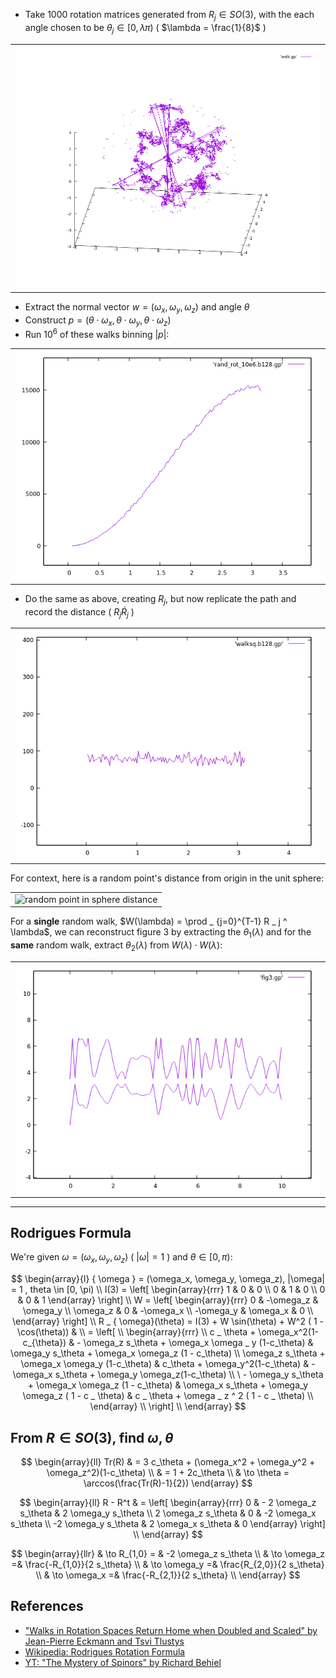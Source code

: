 
* Take 1000 rotation matrices generated from $R _ j \in SO(3)$, with the each angle chosen to be $\theta _ j \in [0, \lambda \pi)$ ( $\lambda = \frac{1}{8}$ )

| |
|---|
| ![3d walk](img/3dwalk.png) |

* Extract the normal vector $w = (\omega _x, \omega _y, \omega _z)$ and angle $\theta$
* Construct $p = ( \theta \cdot \omega _x, \theta \cdot \omega _y, \theta \cdot \omega _z )$
* Run $10^6$ of these walks binning $|p|$:

| |
|---|
| ![histogram of rotation matrices](img/fig2_1.png) |

* Do the same as above, creating $R _ j$, but now replicate the path and record the distance ( $R _ j \dot R _ j$ )

| |
|---|
| ![histograph of rotation matrix squared](img/fig2_2.png) |

For context, here is a random point's distance from origin in the unit sphere:

| |
|---|
| ![random point in sphere distance](img/r3bing.png) |


For a **single** random walk, $W(\lambda) = \prod _ {j=0}^{T-1} R _ j ^ \lambda$, we can reconstruct figure 3 by
extracting the $\theta _ 1 (\lambda)$ and for the **same** random walk, extract $\theta _ 2 (\lambda)$ from $W(\lambda) \cdot W(\lambda)$:

| |
|---|
| ![theta single and double](img/fig3.png) |



---


Rodrigues Formula
---

We're given $\omega = (\omega_x, \omega_y, \omega_z)$ ( $|\omega| = 1$ ) and $\theta \in [0, \pi)$:

$$
\begin{array}{l}
{ \omega } = (\omega_x, \omega_y, \omega_z),  |\omega| = 1 , theta \in [0, \pi) \\
I(3) = \left[ 
\begin{array}{rrr}
 1 & 0 & 0 \\
 0 & 1 & 0 \\
 0 & 0 & 1 
\end{array}
 \right] \\
W = \left[  \begin{array}{rrr}  0 & -\omega_z & \omega_y \\
 \omega_z &  0 &  -\omega_x \\
 -\omega_y & \omega_x & 0 \\
\end{array}
 \right] \\
R _ { \omega}(\theta)  = I(3) + W \sin(\theta) + W^2 ( 1 - \cos(\theta)) & \\
= \left[ \\
\begin{array}{rrr} \\
c _ \theta + \omega_x^2(1-c_{\theta}) &  - \omega_z s_\theta + \omega_x \omega _ y (1-c_\theta) & \omega_y s_\theta + \omega_x \omega_z (1 - c_\theta)  \\
\omega_z s_\theta + \omega_x \omega_y (1-c_\theta) & c_\theta + \omega_y^2(1-c_\theta) & -\omega_x s_\theta + \omega_y \omega_z(1-c_\theta) \\
 \ - \omega_y s_\theta + \omega_x \omega_z (1 - c_\theta) & \omega_x s_\theta + \omega_y \omega_z ( 1 - c _ \theta) & c _ \theta + \omega _ z ^ 2 ( 1 - c _ \theta) \\
\end{array} \\
\right] \\
\end{array}
$$


From $R \in SO(3)$, find $\omega, \theta$
---

$$
\begin{array}{ll}
Tr(R) & =  3 c_\theta + (\omega_x^2 + \omega_y^2 + \omega_z^2)(1-c_\theta) \\
  &  = 1 + 2c_\theta \\
& \to \theta = \arccos(\frac{Tr(R)-1}{2})
\end{array}
$$

$$
\begin{array}{ll}
R - R^t & = \left[
\begin{array}{rrr}
0 & - 2 \omega_z s_\theta & 2 \omega_y s_\theta \\
2 \omega_z s_\theta & 0 & -2 \omega_x s_\theta \\
-2 \omega_y s_\theta & 2 \omega_x s_\theta & 0 
\end{array}
\right] \\
\end{array}
$$

$$
\begin{array}{llr}
& \to R_{1,0} = & -2 \omega_z s_\theta \\
 & \to \omega_z =&  \frac{-R_{1,0}}{2 s_\theta} \\
 & \to \omega_y =&  \frac{R_{2,0}}{2 s_\theta} \\
 & \to \omega_x =&  \frac{-R_{2,1}}{2 s_\theta} \\
\end{array}
$$

References
---

* ["Walks in Rotation Spaces Return Home when Doubled and Scaled" by Jean-Pierre Eckmann and Tsvi Tlustys](https://doi.org/10.1103/xk8y-hycn)
* [Wikipedia: Rodrigues Rotation Formula](https://en.wikipedia.org/wiki/Rodrigues'_rotation_formula#Matrix_notation)
* [YT: "The Mystery of Spinors" by Richard Behiel](https://www.youtube.com/watch?v=b7OIbMCIfs4w)
